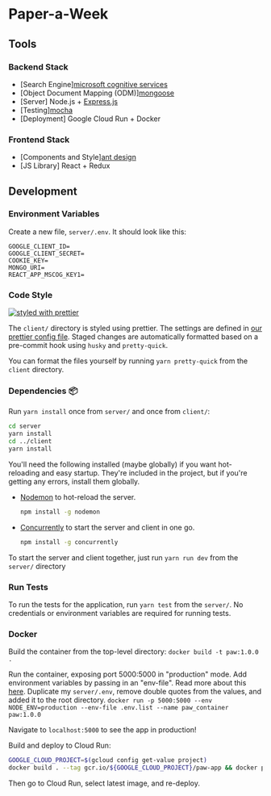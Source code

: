 # Paper-a-Week

## Tools

### Backend Stack

- [Search Engine][microsoft cognitive services](https://azure.microsoft.com/en-us/services/cognitive-services/)
- [Object Document Mapping (ODM)][mongoose](https://mongoosejs.com/)
- [Server] Node.js + [Express.js](https://expressjs.com/)
- [Testing][mocha](https://mochajs.org/)
- [Deployment] Google Cloud Run + Docker

### Frontend Stack

- [Components and Style][ant design](https://ant.design/)
- [JS Library] React + Redux

## Development

### Environment Variables

Create a new file, `server/.env`. It should look like this:

```text
GOOGLE_CLIENT_ID=
GOOGLE_CLIENT_SECRET=
COOKIE_KEY=
MONGO_URI=
REACT_APP_MSCOG_KEY1=
```

### Code Style

[![styled with prettier](https://img.shields.io/badge/code_style-prettier-ff69b4.svg?style=flat-square)](https://github.com/prettier/prettier)

The `client/` directory is styled using prettier. The settings are defined in [our prettier config file](./client/.prettierrc.json). Staged changes are automatically formatted based on a pre-commit hook using `husky` and `pretty-quick`.

You can format the files yourself by running `yarn pretty-quick` from the `client` directory.

### Dependencies :package:

Run `yarn install` once from `server/` and once from `client/`:

```sh
cd server
yarn install
cd ../client
yarn install
```

You'll need the following installed (maybe globally) if you want hot-reloading and easy startup. They're included in the project, but if you're getting any errors, install them globally.

- [Nodemon](https://www.npmjs.com/package/nodemon) to hot-reload the server.

  ```sh
  npm install -g nodemon
  ```

- [Concurrently](https://www.npmjs.com/package/concurrently) to start the server and client in one go.

  ```sh
  npm install -g concurrently
  ```

To start the server and client together, just run `yarn run dev` from the `server/` directory

### Run Tests

To run the tests for the application, run `yarn test` from the `server/`. No credentials or environment variables are required for running tests.

### Docker

Build the container from the top-level directory:
`docker build -t paw:1.0.0 .`

Run the container, exposing port 5000:5000 in "production" mode. Add environment variables by passing in an "env-file". Read more about this [here](https://docs.docker.com/engine/reference/commandline/run/#set-environment-variables--e---env---env-file). Duplicate my `server/.env`, remove double quotes from the values, and added it to the root directory.
`docker run -p 5000:5000 --env NODE_ENV=production --env-file .env.list --name paw_container paw:1.0.0`

Navigate to `localhost:5000` to see the app in production!

Build and deploy to Cloud Run:

```sh
GOOGLE_CLOUD_PROJECT=$(gcloud config get-value project)
docker build . --tag gcr.io/${GOOGLE_CLOUD_PROJECT}/paw-app && docker push gcr.io/${GOOGLE_CLOUD_PROJECT}/paw-app`
```

Then go to Cloud Run, select latest image, and re-deploy.
